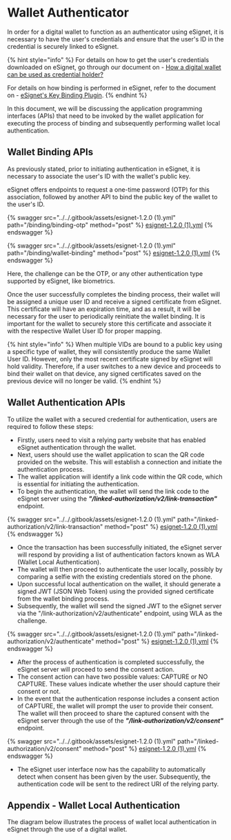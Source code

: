 # Wallet Authenticator

In order for a digital wallet to function as an authenticator using eSignet, it is necessary to have the user's credentials and ensure that the user's ID in the credential is securely linked to eSignet.

{% hint style="info" %}
For details on how to get the user's credentials downloaded on eSignet, go through our document on - [How a digital wallet can be used as credential holder?](credential-holder.md)

For details on how binding is performed in eSignet, refer to the document on - [eSignet's Key Binding Plugin](../key-binder.md).
{% endhint %}

In this document, we will be discussing the application programming interfaces (APIs) that need to be invoked by the wallet application for executing the process of binding and subsequently performing wallet local authentication.

## Wallet Binding APIs

As previously stated, prior to initiating authentication in eSignet, it is necessary to associate the user's ID with the wallet's public key.

eSignet offers endpoints to request a one-time password (OTP) for this association, followed by another API to bind the public key of the wallet to the user's ID.

{% swagger src="../../.gitbook/assets/esignet-1.2.0 (1).yml" path="/binding/binding-otp" method="post" %}
[esignet-1.2.0 (1).yml](<../../.gitbook/assets/esignet-1.2.0 (1).yml>)
{% endswagger %}

{% swagger src="../../.gitbook/assets/esignet-1.2.0 (1).yml" path="/binding/wallet-binding" method="post" %}
[esignet-1.2.0 (1).yml](<../../.gitbook/assets/esignet-1.2.0 (1).yml>)
{% endswagger %}

Here, the challenge can be the OTP, or any other authentication type supported by eSignet, like biometrics.

Once the user successfully completes the binding process, their wallet will be assigned a unique user ID and receive a signed certificate from eSignet. This certificate will have an expiration time, and as a result, it will be necessary for the user to periodically reinitiate the wallet binding. It is important for the wallet to securely store this certificate and associate it with the respective Wallet User ID for proper mapping.

{% hint style="info" %}
When multiple VIDs are bound to a public key using a specific type of wallet, they will consistently produce the same Wallet User ID. However, only the most recent certificate signed by eSignet will hold validity. Therefore, if a user switches to a new device and proceeds to bind their wallet on that device, any signed certificates saved on the previous device will no longer be valid.
{% endhint %}

## Wallet Authentication APIs

To utilize the wallet with a secured credential for authentication, users are required to follow these steps:

* Firstly, users need to visit a relying party website that has enabled eSignet authentication through the wallet.
* Next, users should use the wallet application to scan the QR code provided on the website. This will establish a connection and initiate the authentication process.
* The wallet application will identify a link code within the QR code, which is essential for initiating the authentication.
* To begin the authentication, the wallet will send the link code to the eSignet server using the _**"/linked-authorization/v2/link-transaction"**_ endpoint.

{% swagger src="../../.gitbook/assets/esignet-1.2.0 (1).yml" path="/linked-authorization/v2/link-transaction" method="post" %}
[esignet-1.2.0 (1).yml](<../../.gitbook/assets/esignet-1.2.0 (1).yml>)
{% endswagger %}

* Once the transaction has been successfully initiated, the eSignet server will respond by providing a list of authentication factors known as WLA (Wallet Local Authentication).
* The wallet will then proceed to authenticate the user locally, possibly by comparing a selfie with the existing credentials stored on the phone.
* Upon successful local authentication on the wallet, it should generate a signed JWT (JSON Web Token) using the provided signed certificate from the wallet binding process.
* Subsequently, the wallet will send the signed JWT to the eSignet server via the "/link-authorization/v2/authenticate" endpoint, using WLA as the challenge.

{% swagger src="../../.gitbook/assets/esignet-1.2.0 (1).yml" path="/linked-authorization/v2/authenticate" method="post" %}
[esignet-1.2.0 (1).yml](<../../.gitbook/assets/esignet-1.2.0 (1).yml>)
{% endswagger %}

* After the process of authentication is completed successfully, the eSignet server will proceed to send the consent action.
* The consent action can have two possible values: CAPTURE or NO CAPTURE. These values indicate whether the user should capture their consent or not.
* In the event that the authentication response includes a consent action of CAPTURE, the wallet will prompt the user to provide their consent. The wallet will then proceed to share the captured consent with the eSignet server through the use of the _**"/link-authorization/v2/consent"**_ endpoint.

{% swagger src="../../.gitbook/assets/esignet-1.2.0 (1).yml" path="/linked-authorization/v2/consent" method="post" %}
[esignet-1.2.0 (1).yml](<../../.gitbook/assets/esignet-1.2.0 (1).yml>)
{% endswagger %}

* The eSignet user interface now has the capability to automatically detect when consent has been given by the user. Subsequently, the authentication code will be sent to the redirect URI of the relying party.

## Appendix - Wallet Local Authentication

The diagram below illustrates the process of wallet local authentication in eSignet through the use of a digital wallet.

<figure><img src="../../.gitbook/assets/activity-diagrams-wallet-authentication.png" alt=""><figcaption></figcaption></figure>
